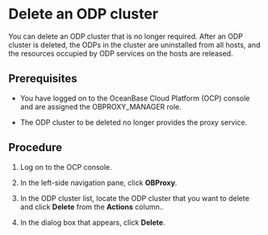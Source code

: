 # Delete an ODP cluster

You can delete an ODP cluster that is no longer required. After an ODP cluster is deleted, the ODPs in the cluster are uninstalled from all hosts, and the resources occupied by ODP services on the hosts are released.

## Prerequisites

* You have logged on to the OceanBase Cloud Platform (OCP) console and are assigned the OBPROXY_MANAGER role.

* The ODP cluster to be deleted no longer provides the proxy service.

## Procedure

1. Log on to the OCP console.

2. In the left-side navigation pane, click **OBProxy**.

3. In the ODP cluster list, locate the ODP cluster that you want to delete and click **Delete** from the **Actions** column..

4. In the dialog box that appears, click **Delete**.
